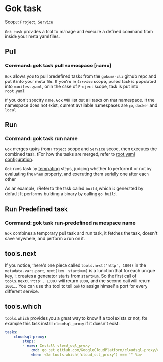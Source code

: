 # Gok task

Scope: `Project`, `Service`

`Gok task` provides a tool to manage and execute a defined command from inside your meta yaml files.

## Pull

### Command: gok task pull namespace [name]

`Gok` allows you to pull predefined tasks from the `gokums-cli` github repo and put it into your meta file.
If you're in `Service` scope, pulled task is populated into `manifest.yaml`, or in the case of `Project` scope, task is put into `root.yaml`

If you don't specify `name`, `Gok` will list out all tasks on that namespace.
If the namespace does not exist, current available namespaces are `go`, `docker` and `local`

## Run

### Command: gok task run name

`Gok` merges tasks from `Project` scope and `Service` scope, then executes the combined task.
tFor how the tasks are merged, refer to [root.yaml configuration](../others/root.yaml.md).

`Gok` runs task by [templating](../others/templating.md) steps, judging whether to perform it or not by evaluating the `when` property, and executing them serially one after each other.

As an example, rRefer to the task called `build`, which is generated by default
It performs building a binary by calling `go build`.

## Run Predefined task

### Command: gok task run-predefined namespace name

`Gok` combines a temporary pull task and run task, it fetches the task, doesn't save anywhere, and perform a run on it.

## tools.next

If you notice, there's one piece called `tools.next('http', 1000)` in the `metadata.vars.port`, `next(key, startNum)` is a function that for each unique key, it creates a generator starts from `startNum`. So the first call of `tools.next('http', 1000)` will return `1000`, and the second call will return `1001`... You can use this tool to tell `Gok` to assign himself a port for every different service.

## tools.which

`tools.which` provides you a great way to know if a tool exists or not, for example this task install `cloudsql_proxy` if it doesn't exist:

```YAML
tasks:
    cloudsql-proxy:
        steps:
        - name: Install cloud_sql_proxy
            cmd: go get github.com/GoogleCloudPlatform/cloudsql-proxy/cmd/cloud_sql_proxy
            when: <%= tools.which('cloud_sql_proxy') === "" %b>
```







